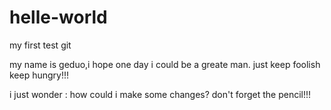 # helle-world
my first test git


my name is geduo,i hope one day i could be a greate man. just keep foolish keep hungry!!!



i just wonder : how could i make some changes?  don't forget the pencil!!!
